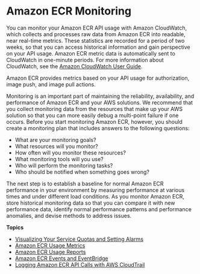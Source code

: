 # Amazon ECR Monitoring<a name="monitoring"></a>

You can monitor your Amazon ECR API usage with Amazon CloudWatch, which collects and processes raw data from Amazon ECR into readable, near real\-time metrics\. These statistics are recorded for a period of two weeks, so that you can access historical information and gain perspective on your API usage\. Amazon ECR metric data is automatically sent to CloudWatch in one\-minute periods\. For more information about CloudWatch, see the [Amazon CloudWatch User Guide](https://docs.aws.amazon.com/AmazonCloudWatch/latest/monitoring/)\.

Amazon ECR provides metrics based on your API usage for authorization, image push, and image pull actions\.

Monitoring is an important part of maintaining the reliability, availability, and performance of Amazon ECR and your AWS solutions\. We recommend that you collect monitoring data from the resources that make up your AWS solution so that you can more easily debug a multi\-point failure if one occurs\. Before you start monitoring Amazon ECR, however, you should create a monitoring plan that includes answers to the following questions:
+ What are your monitoring goals?
+ What resources will you monitor?
+ How often will you monitor these resources?
+ What monitoring tools will you use?
+ Who will perform the monitoring tasks?
+ Who should be notified when something goes wrong?

The next step is to establish a baseline for normal Amazon ECR performance in your environment by measuring performance at various times and under different load conditions\. As you monitor Amazon ECR, store historical monitoring data so that you can compare it with new performance data, identify normal performance patterns and performance anomalies, and devise methods to address issues\.

**Topics**
+ [Visualizing Your Service Quotas and Setting Alarms](monitoring-quotas-alarms.md)
+ [Amazon ECR Usage Metrics](monitoring-usage.md)
+ [Amazon ECR Usage Reports](usage-reports.md)
+ [Amazon ECR Events and EventBridge](ecr-eventbridge.md)
+ [Logging Amazon ECR API Calls with AWS CloudTrail](logging-using-cloudtrail.md)